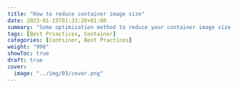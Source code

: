 ```yaml
---
title: "How to reduce container image size"
date: 2023-01-15T01:33:20+01:00
summary: "Some optimization method to reduce your container image size! "
tags: [Best Prsactices, Container]
categories: [Contsiner, Best Practices]
weight: "998"
showToc: true
draft: true
cover:
  image: "../img/03/cover.png"
---
```


